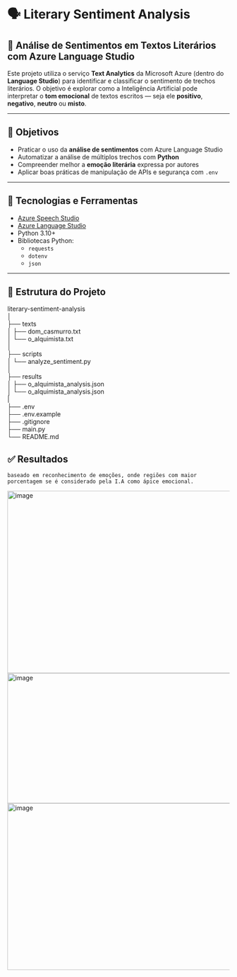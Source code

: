 # 🗣️ Literary Sentiment Analysis

## 📖 Análise de Sentimentos em Textos Literários com Azure Language Studio

Este projeto utiliza o serviço **Text Analytics** da Microsoft Azure (dentro do **Language Studio**) para identificar e classificar o sentimento de trechos literários. O objetivo é explorar como a Inteligência Artificial pode interpretar o **tom emocional** de textos escritos — seja ele **positivo**, **negativo**, **neutro** ou **misto**.

---

## 📌 Objetivos

- Praticar o uso da **análise de sentimentos** com Azure Language Studio
- Automatizar a análise de múltiplos trechos com **Python**
- Compreender melhor a **emoção literária** expressa por autores
- Aplicar boas práticas de manipulação de APIs e segurança com `.env`

---

## 🔧 Tecnologias e Ferramentas

- [Azure Speech Studio](https://speech.microsoft.com/)
- [Azure Language Studio](https://language.azure.com/)
- Python 3.10+
- Bibliotecas Python:
  - `requests`
  - `dotenv`
  - `json`

---

## 📁 Estrutura do Projeto

literary-sentiment-analysis<br>
│<br>
├── texts<br>
│ ├── dom_casmurro.txt<br>
│ └── o_alquimista.txt<br>
│<br>
├── scripts<br> 
│ └── analyze_sentiment.py<br> 
│<br>
├── results<br> 
│ ├── o_alquimista_analysis.json<br> 
│ └── o_alquimista_analysis.json<br>
|<br>
├── .env<br> 
├── .env.example<br> 
├── .gitignore <br>
├── main.py <br>
└── README.md<br>

## ✅ Resultados

`baseado em reconhecimento de emoções, onde regiões com maior porcentagem se é considerado pela I.A como ápice emocional.`

<img width="638" height="412" alt="image" src="https://github.com/user-attachments/assets/4db7cc87-c692-4b19-88f8-888ae87be970" />
<img width="621" height="294" alt="image" src="https://github.com/user-attachments/assets/f4be0811-8f40-4418-b906-1f41777087e5" />
<img width="794" height="377" alt="image" src="https://github.com/user-attachments/assets/79ca399f-c145-4a2a-aa61-dc6da5720ec1" />


